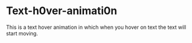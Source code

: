 # Text-h0ver-animati0n
This is a text hover animation in which when you hover on text the text will start moving.
